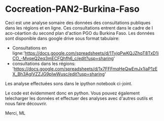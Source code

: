# Cocreation-PAN2-Burkina-Faso
Ceci est une analyse somaire des données des consultations publiques dans les régions et en ligne.
Ces consultations entrent dans le cadre de l aco-céartion du second plan d'action PGO du Burkina Faso.
Les données sont disponible dans google drive sous format tabulaire:
* Consultations en ligne:'https://docs.google.com/spreadsheets/d/1TvjqPwKQJZhqT8TxD1iCO_-MvqeQ2eq3mECFQhfh6_c/edit?usp=sharing'
* consultations dans les régions: 'https://docs.google.com/spreadsheets/d/1x7FFFmqHeQwEmJx1iaP1zEX_Bh3AglVZZJG9pIwWusc/edit?usp=sharing'

Les analyse effectuées sons dans le ipython notebook ci-joint.

Le code est évidemment donc en python. Vous pouvez également telecharger les données et effectuer des analyses avec d'autres outils et nous faire découvrir.

Merci,
ML
